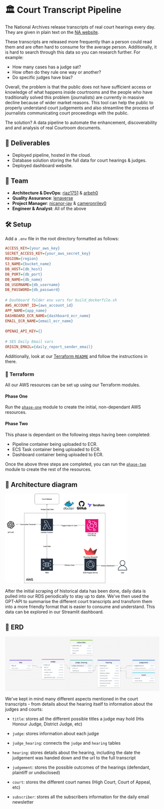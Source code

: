 # 🏛️ Court Transcript Pipeline

The National Archives release transcripts of real court hearings every day. They are given in plain text on the [NA website](https://caselaw.nationalarchives.gov.uk/).

These transcripts are released more frequently than a person could read them and are often hard to consume for the average person. Additionally, it is hard to search through this data so you can research further. For example:

- How many cases has a judge sat? 
- How often do they rule one way or another?
- Do specific judges have bias?

Overall, the problem is that the public does not have sufficient access or knowledge of what happens inside courtrooms and the people who have traditionally solved this problem (journalists) are currently in massive decline because of wider market reasons. This tool can help the public to properly understand court judgements and also streamline the process of journalists communicating court proceedings with the public.

The solution? A data pipeline to automate the enhancement, discoverability and and analysis of real Courtroom documents.


## 📌 Deliverables

- Deployed pipeline, hosted in the cloud.
- Database solution storing the full data for court hearings & judges.
- Deployed dashboard website.


## 👥 Team

- **Architecture & DevOps**: [riaz1751](https://github.com/riaz1751) & [arbeh0](https://github.com/arbeh0)
- **Quality Assurance**: [lenaverse](https://github.com/lenaverse)
- **Project Manager**: [nicanor-jay](https://github.com/nicanor-jay) & [cameronriley0](https://github.com/cameronriley0)
- **Engineer & Analyst**: All of the above


## 🛠️ Setup

Add a `.env` file in the root directory formatted as follows:
```ini
ACCESS_KEY={your_aws_key}
SECRET_ACCESS_KEY={your_aws_secret_key}
REGION={region}
S3_NAME={bucket_name}
DB_HOST={db_host}
DB_PORT={db_port}
DB_NAME={db_name}
DB_USERNAME={db_username}
DB_PASSWORD={db_password}

# Dashboard folder env vars for build_dockerfile.sh
AWS_ACCOUNT_ID={aws_account_id}
APP_NAME={app_name}
DASHBOARD_ECR_NAME={dashboard_ecr_name}
EMAIL_ECR_NAME={email_ecr_name}

OPENAI_API_KEY={}

# SES Daily Email vars
ORIGIN_EMAIL={daily_report_sender_email}
```

Additionally, look at our [Terraform `README`](https://github.com/nicanor-jay/Court-Transcript/blob/main/terraform/README.md) and follow the instructions in there.

### 👾 Terraform

All our AWS resources can be set up using our Terraform modules.

#### Phase One

Run the [`phase-one`](terraform/README.md) module to create the initial, non-dependant AWS resources.

#### Phase Two

This phase is dependant on the following steps having been completed:

- Pipeline container being uploaded to ECR.
- ECS Task container being uploaded to ECR.
- Dashboard container being uploaded to ECR. 

Once the above three steps are completed, you can run the [`phase-two`](terraform/README.md) module to create the rest of the resources.

## 📐 Architecture diagram

<img width="400px" src="images/architecture-diagram.png">

After the initial scraping of historical data has been done, daily data is pulled into our RDS periodically to stay up to date. We've then used the GPT-API to summarise the different court transcripts and transform them into a more friendly format that is easier to consume and understand. This data can be explored in our Streamlit dashboard.

## 🧩 ERD

<img width="600px" src="images/erd-diagram.png">

We've kept in mind many different aspects mentioned in the court transcripts - from details about the hearing itself to information about the judges and courts:

- `title`: stores all the different possible titles a judge may hold (His Honour Judge, District Judge, etc)

- `judge`: stores information about each judge

- `judge_hearing`: connects the `judge` and `hearing` tables

- `hearing`: stores details about the hearing, including the date the judgement was handed down and the url to the full transcript

- `judgement`: stores the possible outcomes of the hearings (defendant, plaintiff or undisclosed)

- `court`: stores the different court names (High Court, Court of Appeal, etc)

- `subscriber`: stores all the subscribers information for the daily email newsletter
